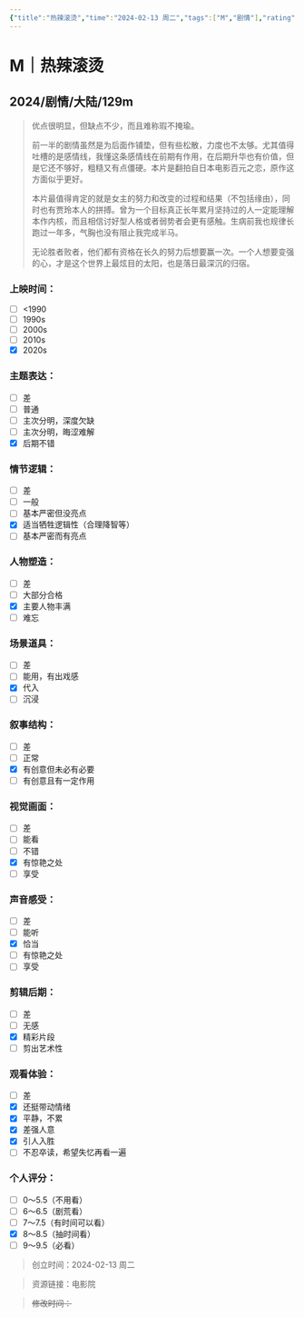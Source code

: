 ```yaml
---
{"title":"热辣滚烫","time":"2024-02-13 周二","tags":["M","剧情"],"rating":"8.5","dg-publish":true,"permalink":"/300 评价/M/新近看过/热辣滚烫/","dgPassFrontmatter":true,"created":"2024-02-13T00:07:40.941+08:00","updated":"2024-02-13T00:23:52.676+08:00"}
---
```


# M｜热辣滚烫
## 2024/剧情/大陆/129m
>优点很明显，但缺点不少，而且难称瑕不掩瑜。
>
>前一半的剧情虽然是为后面作铺垫，但有些松散，力度也不太够。尤其值得吐槽的是感情线，我懂这条感情线在前期有作用，在后期升华也有价值，但是它还不够好，粗糙又有点僵硬。本片是翻拍自日本电影百元之恋，原作这方面似乎更好。
>
>本片最值得肯定的就是女主的努力和改变的过程和结果（不包括缘由），同时也有贾玲本人的拼搏。曾为一个目标真正长年累月坚持过的人一定能理解本作内核，而且相信讨好型人格或者弱势者会更有感触。生病前我也规律长跑过一年多，气胸也没有阻止我完成半马。
>
>无论胜者败者，他们都有资格在长久的努力后想要赢一次。一个人想要变强的心，才是这个世界上最炫目的太阳，也是落日最深沉的归宿。
### 上映时间：
- [ ] <1990
- [ ] 1990s
- [ ] 2000s
- [ ] 2010s
- [x] 2020s
### 主题表达：
- [ ] 差
- [ ] 普通
- [ ] 主次分明，深度欠缺
- [ ] 主次分明，晦涩难解
- [x] 后期不错
### 情节逻辑：
- [ ] 差
- [ ] 一般
- [ ] 基本严密但没亮点
- [x] 适当牺牲逻辑性（合理降智等）
- [ ] 基本严密而有亮点
### 人物塑造：
- [ ] 差
- [ ] 大部分合格
- [x] 主要人物丰满
- [ ] 难忘
### 场景道具：
- [ ] 差
- [ ] 能用，有出戏感
- [x] 代入
- [ ] 沉浸
### 叙事结构：
- [ ] 差
- [ ] 正常
- [x] 有创意但未必有必要
- [ ] 有创意且有一定作用
### 视觉画面：
- [ ] 差
- [ ] 能看
- [ ] 不错
- [x] 有惊艳之处
- [ ] 享受
### 声音感受：
- [ ] 差
- [ ] 能听
- [x] 恰当
- [ ] 有惊艳之处
- [ ] 享受
### 剪辑后期：
- [ ] 差
- [ ] 无感
- [x] 精彩片段
- [ ] 剪出艺术性
### 观看体验：
- [ ] 差
- [x] 还挺带动情绪
- [x] 平静，不累
- [x] 差强人意
- [x] 引人入胜
- [ ] 不忍卒读，希望失忆再看一遍
### 个人评分：
- [ ] 0～5.5（不用看）
- [ ] 6～6.5（剧荒看）
- [ ] 7～7.5（有时间可以看）
- [x] 8～8.5（抽时间看）
- [ ] 9～9.5（必看）

>创立时间：2024-02-13 周二

>资源链接：电影院

>~~修改时间：~~



